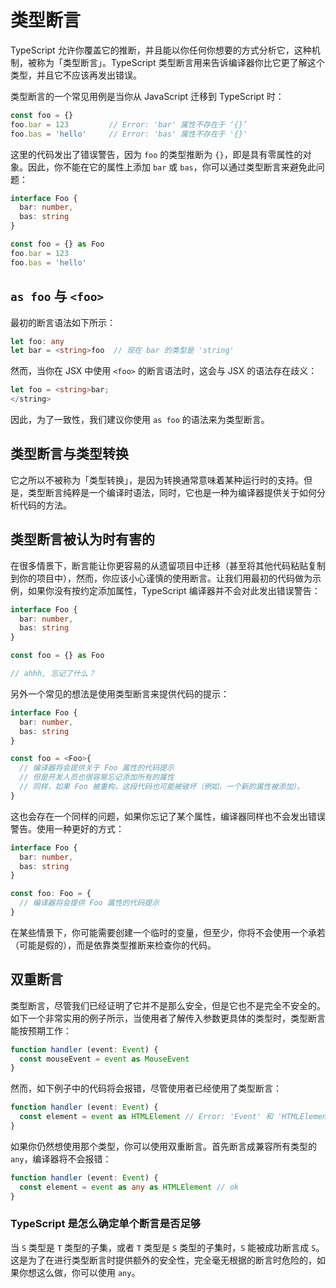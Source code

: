 # 类型断言

TypeScript 允许你覆盖它的推断，并且能以你任何你想要的方式分析它，这种机制，被称为「类型断言」。TypeScript 类型断言用来告诉编译器你比它更了解这个类型，并且它不应该再发出错误。

类型断言的一个常见用例是当你从 JavaScript 迁移到 TypeScript 时：

```ts
const foo = {}
foo.bar = 123         // Error: 'bar' 属性不存在于 ‘{}’
foo.bas = 'hello'     // Error: 'bas' 属性不存在于 '{}'
```

这里的代码发出了错误警告，因为 `foo` 的类型推断为 `{}`，即是具有零属性的对象。因此，你不能在它的属性上添加 `bar` 或 `bas`，你可以通过类型断言来避免此问题：

```ts
interface Foo {
  bar: number,
  bas: string
}

const foo = {} as Foo
foo.bar = 123
foo.bas = 'hello'
```

## `as foo` 与 `<foo>`

最初的断言语法如下所示：

```ts
let foo: any
let bar = <string>foo  // 现在 bar 的类型是 'string'
```

然而，当你在 JSX 中使用 `<foo>` 的断言语法时，这会与 JSX 的语法存在歧义：

```ts
let foo = <string>bar;
</string>
```

因此，为了一致性，我们建议你使用 `as foo` 的语法来为类型断言。

## 类型断言与类型转换

它之所以不被称为「类型转换」，是因为转换通常意味着某种运行时的支持。但是，类型断言纯粹是一个编译时语法，同时，它也是一种为编译器提供关于如何分析代码的方法。

## 类型断言被认为时有害的

在很多情景下，断言能让你更容易的从遗留项目中迁移（甚至将其他代码粘贴复制到你的项目中），然而，你应该小心谨慎的使用断言。让我们用最初的代码做为示例，如果你没有按约定添加属性，TypeScript 编译器并不会对此发出错误警告：

```ts
interface Foo {
  bar: number,
  bas: string
}

const foo = {} as Foo

// ahhh, 忘记了什么？
```

另外一个常见的想法是使用类型断言来提供代码的提示：

```ts
interface Foo {
  bar: number,
  bas: string
}

const foo = <Foo>{
  // 编译器将会提供关于 Foo 属性的代码提示
  // 但是开发人员也很容易忘记添加所有的属性
  // 同样，如果 Foo 被重构，这段代码也可能被破坏（例如，一个新的属性被添加）。
}

```

这也会存在一个同样的问题，如果你忘记了某个属性，编译器同样也不会发出错误警告。使用一种更好的方式：

```ts
interface Foo {
  bar: number,
  bas: string
}

const foo: Foo = {
  // 编译器将会提供 Foo 属性的代码提示
}
```

在某些情景下，你可能需要创建一个临时的变量，但至少，你将不会使用一个承若（可能是假的），而是依靠类型推断来检查你的代码。

## 双重断言

类型断言，尽管我们已经证明了它并不是那么安全，但是它也不是完全不安全的。如下一个非常实用的例子所示，当使用者了解传入参数更具体的类型时，类型断言能按预期工作：

```ts
function handler (event: Event) {
  const mouseEvent = event as MouseEvent
}
```

然而，如下例子中的代码将会报错，尽管使用者已经使用了类型断言：

```ts
function handler (event: Event) {
  const element = event as HTMLElement // Error: 'Event' 和 'HTMLElement' 中的任何一个都不能赋值给另外一个
}
```

如果你仍然想使用那个类型，你可以使用双重断言。首先断言成兼容所有类型的 `any`，编译器将不会报错：

```ts
function handler (event: Event) {
  const element = event as any as HTMLElement // ok
}
```

### TypeScript 是怎么确定单个断言是否足够

当 `S` 类型是 `T` 类型的子集，或者 `T` 类型是 `S` 类型的子集时，`S` 能被成功断言成 `S`。这是为了在进行类型断言时提供额外的安全性，完全毫无根据的断言时危险的，如果你想这么做，你可以使用 `any`。
